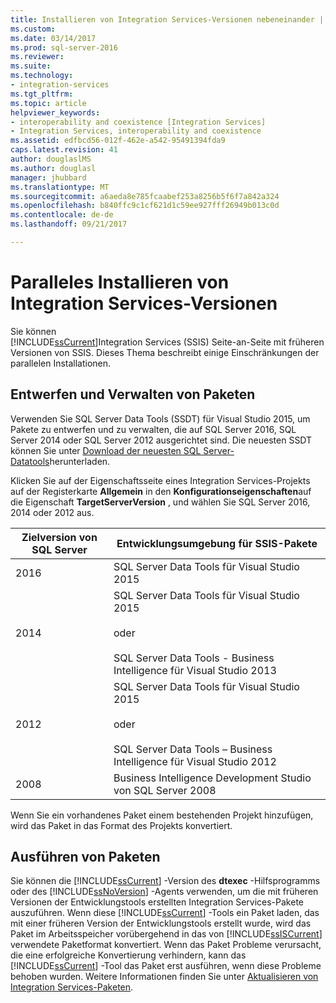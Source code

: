 ```yaml
---
title: Installieren von Integration Services-Versionen nebeneinander | Microsoft Docs
ms.custom: 
ms.date: 03/14/2017
ms.prod: sql-server-2016
ms.reviewer: 
ms.suite: 
ms.technology:
- integration-services
ms.tgt_pltfrm: 
ms.topic: article
helpviewer_keywords:
- interoperability and coexistence [Integration Services]
- Integration Services, interoperability and coexistence
ms.assetid: edfbcd56-012f-462e-a542-95491394fda9
caps.latest.revision: 41
author: douglaslMS
ms.author: douglasl
manager: jhubbard
ms.translationtype: MT
ms.sourcegitcommit: a6aeda8e785fcaabef253a8256b5f6f7a842a324
ms.openlocfilehash: b840ffc9c1cf621d1c59ee927fff26949b013c0d
ms.contentlocale: de-de
ms.lasthandoff: 09/21/2017

---
```

# <a name="installing-integration-services-versions-side-by-side"></a>Paralleles Installieren von Integration Services-Versionen
  Sie können   
      [!INCLUDE[ssCurrent](../../includes/sscurrent-md.md)]Integration Services (SSIS) Seite-an-Seite mit früheren Versionen von SSIS. Dieses Thema beschreibt einige Einschränkungen der parallelen Installationen.  
  
## <a name="designing-and-maintaining-packages"></a>Entwerfen und Verwalten von Paketen  
 Verwenden Sie SQL Server Data Tools (SSDT) für Visual Studio 2015, um Pakete zu entwerfen und zu verwalten, die auf SQL Server 2016, SQL Server 2014 oder SQL Server 2012 ausgerichtet sind. Die neuesten SSDT können Sie unter [Download der neuesten SQL Server-Datatools](/sql-docs/docs/ssdt/download-sql-server-data-tools-ssdt)herunterladen.  
  
 Klicken Sie auf der Eigenschaftsseite eines Integration Services-Projekts auf der Registerkarte **Allgemein** in den **Konfigurationseigenschaften**auf die Eigenschaft **TargetServerVersion** , und wählen Sie SQL Server 2016, 2014 oder 2012 aus.  
  
|Zielversion von SQL Server|Entwicklungsumgebung für SSIS-Pakete|  
|----------------------------------|-----------------------------------------------|  
|2016|SQL Server Data Tools für Visual Studio 2015|  
|2014|SQL Server Data Tools für Visual Studio 2015<br /><br /> oder<br /><br /> SQL Server Data Tools - Business Intelligence für Visual Studio 2013|  
|2012|SQL Server Data Tools für Visual Studio 2015<br /><br /> oder<br /><br /> SQL Server Data Tools – Business Intelligence für Visual Studio 2012|  
|2008|Business Intelligence Development Studio von SQL Server 2008|  
  
 Wenn Sie ein vorhandenes Paket einem bestehenden Projekt hinzufügen, wird das Paket in das Format des Projekts konvertiert.  
  
## <a name="running-packages"></a>Ausführen von Paketen  
 Sie können die [!INCLUDE[ssCurrent](../../includes/sscurrent-md.md)] -Version des **dtexec** -Hilfsprogramms oder des [!INCLUDE[ssNoVersion](../../includes/ssnoversion-md.md)] -Agents verwenden, um die mit früheren Versionen der Entwicklungstools erstellten Integration Services-Pakete auszuführen. Wenn diese [!INCLUDE[ssCurrent](../../includes/sscurrent-md.md)] -Tools ein Paket laden, das mit einer früheren Version der Entwicklungstools erstellt wurde, wird das Paket im Arbeitsspeicher vorübergehend in das von [!INCLUDE[ssISCurrent](../../includes/ssiscurrent-md.md)] verwendete Paketformat konvertiert. Wenn das Paket Probleme verursacht, die eine erfolgreiche Konvertierung verhindern, kann das [!INCLUDE[ssCurrent](../../includes/sscurrent-md.md)] -Tool das Paket erst ausführen, wenn diese Probleme behoben wurden. Weitere Informationen finden Sie unter [Aktualisieren von Integration Services-Paketen](../../integration-services/install-windows/upgrade-integration-services-packages.md).  
  
  

